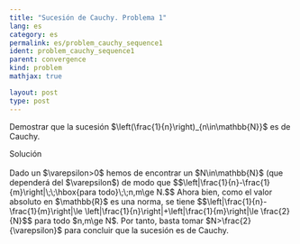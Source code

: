 ```yaml
---
title: "Sucesión de Cauchy. Problema 1"
lang: es
category: es
permalink: es/problem_cauchy_sequence1
ident: problem_cauchy_sequence1
parent: convergence
kind: problem
mathjax: true

layout: post
type: post
---
```


Demostrar que la sucesión $\left(\frac{1}{n}\right)_{n\in\mathbb{N}}$ es de Cauchy.

<div class="bcblue boxdissap">
Solución
</div><br>

<div class="dissap">
Dado un $\varepsilon>0$ hemos de encontrar un $N\in\mathbb{N}$ (que dependerá del $\varepsilon$) de modo que
$$\left|\frac{1}{n}-\frac{1}{m}\right|\;\;\hbox{para todo}\;\;n,m\ge N.$$
Ahora bien, como el valor absoluto en $\mathbb{R}$ es una norma, se tiene
$$\left|\frac{1}{n}-\frac{1}{m}\right|\le \left|\frac{1}{n}\right|+\left|\frac{1}{m}\right|\le \frac{2}{N}$$
para todo $n,m\ge N$. Por tanto, basta tomar $N>\frac{2}{\varepsilon}$ para concluir que la sucesión es de Cauchy.
</div>
